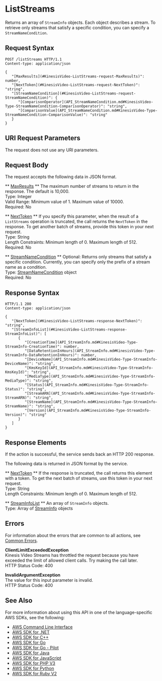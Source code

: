 # ListStreams<a name="API_ListStreams"></a>

Returns an array of `StreamInfo` objects\. Each object describes a stream\. To retrieve only streams that satisfy a specific condition, you can specify a `StreamNameCondition`\. 

## Request Syntax<a name="API_ListStreams_RequestSyntax"></a>

```
POST /listStreams HTTP/1.1
Content-type: application/json

{
   "[MaxResults](#KinesisVideo-ListStreams-request-MaxResults)": number,
   "[NextToken](#KinesisVideo-ListStreams-request-NextToken)": "string",
   "[StreamNameCondition](#KinesisVideo-ListStreams-request-StreamNameCondition)": { 
      "[ComparisonOperator](API_StreamNameCondition.md#KinesisVideo-Type-StreamNameCondition-ComparisonOperator)": "string",
      "[ComparisonValue](API_StreamNameCondition.md#KinesisVideo-Type-StreamNameCondition-ComparisonValue)": "string"
   }
}
```

## URI Request Parameters<a name="API_ListStreams_RequestParameters"></a>

The request does not use any URI parameters\.

## Request Body<a name="API_ListStreams_RequestBody"></a>

The request accepts the following data in JSON format\.

 ** [MaxResults](#API_ListStreams_RequestSyntax) **   <a name="KinesisVideo-ListStreams-request-MaxResults"></a>
The maximum number of streams to return in the response\. The default is 10,000\.  
Type: Integer  
Valid Range: Minimum value of 1\. Maximum value of 10000\.  
Required: No

 ** [NextToken](#API_ListStreams_RequestSyntax) **   <a name="KinesisVideo-ListStreams-request-NextToken"></a>
If you specify this parameter, when the result of a `ListStreams` operation is truncated, the call returns the `NextToken` in the response\. To get another batch of streams, provide this token in your next request\.  
Type: String  
Length Constraints: Minimum length of 0\. Maximum length of 512\.  
Required: No

 ** [StreamNameCondition](#API_ListStreams_RequestSyntax) **   <a name="KinesisVideo-ListStreams-request-StreamNameCondition"></a>
Optional: Returns only streams that satisfy a specific condition\. Currently, you can specify only the prefix of a stream name as a condition\.   
Type: [StreamNameCondition](API_StreamNameCondition.md) object  
Required: No

## Response Syntax<a name="API_ListStreams_ResponseSyntax"></a>

```
HTTP/1.1 200
Content-type: application/json

{
   "[NextToken](#KinesisVideo-ListStreams-response-NextToken)": "string",
   "[StreamInfoList](#KinesisVideo-ListStreams-response-StreamInfoList)": [ 
      { 
         "[CreationTime](API_StreamInfo.md#KinesisVideo-Type-StreamInfo-CreationTime)": number,
         "[DataRetentionInHours](API_StreamInfo.md#KinesisVideo-Type-StreamInfo-DataRetentionInHours)": number,
         "[DeviceName](API_StreamInfo.md#KinesisVideo-Type-StreamInfo-DeviceName)": "string",
         "[KmsKeyId](API_StreamInfo.md#KinesisVideo-Type-StreamInfo-KmsKeyId)": "string",
         "[MediaType](API_StreamInfo.md#KinesisVideo-Type-StreamInfo-MediaType)": "string",
         "[Status](API_StreamInfo.md#KinesisVideo-Type-StreamInfo-Status)": "string",
         "[StreamARN](API_StreamInfo.md#KinesisVideo-Type-StreamInfo-StreamARN)": "string",
         "[StreamName](API_StreamInfo.md#KinesisVideo-Type-StreamInfo-StreamName)": "string",
         "[Version](API_StreamInfo.md#KinesisVideo-Type-StreamInfo-Version)": "string"
      }
   ]
}
```

## Response Elements<a name="API_ListStreams_ResponseElements"></a>

If the action is successful, the service sends back an HTTP 200 response\.

The following data is returned in JSON format by the service\.

 ** [NextToken](#API_ListStreams_ResponseSyntax) **   <a name="KinesisVideo-ListStreams-response-NextToken"></a>
If the response is truncated, the call returns this element with a token\. To get the next batch of streams, use this token in your next request\.   
Type: String  
Length Constraints: Minimum length of 0\. Maximum length of 512\.

 ** [StreamInfoList](#API_ListStreams_ResponseSyntax) **   <a name="KinesisVideo-ListStreams-response-StreamInfoList"></a>
An array of `StreamInfo` objects\.  
Type: Array of [StreamInfo](API_StreamInfo.md) objects

## Errors<a name="API_ListStreams_Errors"></a>

For information about the errors that are common to all actions, see [Common Errors](CommonErrors.md)\.

 **ClientLimitExceededException**   
Kinesis Video Streams has throttled the request because you have exceeded the limit of allowed client calls\. Try making the call later\.  
HTTP Status Code: 400

 **InvalidArgumentException**   
The value for this input parameter is invalid\.  
HTTP Status Code: 400

## See Also<a name="API_ListStreams_SeeAlso"></a>

For more information about using this API in one of the language\-specific AWS SDKs, see the following:
+  [AWS Command Line Interface](https://docs.aws.amazon.com/goto/aws-cli/kinesisvideo-2017-09-30/ListStreams) 
+  [AWS SDK for \.NET](https://docs.aws.amazon.com/goto/DotNetSDKV3/kinesisvideo-2017-09-30/ListStreams) 
+  [AWS SDK for C\+\+](https://docs.aws.amazon.com/goto/SdkForCpp/kinesisvideo-2017-09-30/ListStreams) 
+  [AWS SDK for Go](https://docs.aws.amazon.com/goto/SdkForGoV1/kinesisvideo-2017-09-30/ListStreams) 
+  [AWS SDK for Go \- Pilot](https://docs.aws.amazon.com/goto/SdkForGoPilot/kinesisvideo-2017-09-30/ListStreams) 
+  [AWS SDK for Java](https://docs.aws.amazon.com/goto/SdkForJava/kinesisvideo-2017-09-30/ListStreams) 
+  [AWS SDK for JavaScript](https://docs.aws.amazon.com/goto/AWSJavaScriptSDK/kinesisvideo-2017-09-30/ListStreams) 
+  [AWS SDK for PHP V3](https://docs.aws.amazon.com/goto/SdkForPHPV3/kinesisvideo-2017-09-30/ListStreams) 
+  [AWS SDK for Python](https://docs.aws.amazon.com/goto/boto3/kinesisvideo-2017-09-30/ListStreams) 
+  [AWS SDK for Ruby V2](https://docs.aws.amazon.com/goto/SdkForRubyV2/kinesisvideo-2017-09-30/ListStreams) 